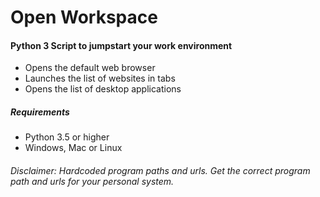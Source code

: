 # Open Workspace

#### Python 3 Script to jumpstart your work environment
* Opens the default web browser
* Launches the list of websites in tabs
* Opens the list of desktop applications

##### Requirements
* Python 3.5 or higher
* Windows, Mac or Linux

###### Disclaimer: Hardcoded program paths and urls.  Get the correct program path and urls for your personal system.

